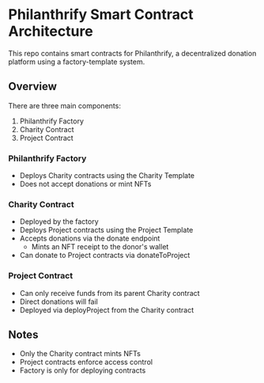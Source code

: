 # Philanthrify Smart Contract Architecture

This repo contains smart contracts for Philanthrify, a decentralized donation platform using a factory-template system.

## Overview

There are three main components:

1. Philanthrify Factory
2. Charity Contract
3. Project Contract

### Philanthrify Factory

- Deploys Charity contracts using the Charity Template
- Does not accept donations or mint NFTs

### Charity Contract

- Deployed by the factory
- Deploys Project contracts using the Project Template
- Accepts donations via the donate endpoint
  - Mints an NFT receipt to the donor's wallet
- Can donate to Project contracts via donateToProject

### Project Contract

- Can only receive funds from its parent Charity contract
- Direct donations will fail
- Deployed via deployProject from the Charity contract

## Notes

- Only the Charity contract mints NFTs
- Project contracts enforce access control
- Factory is only for deploying contracts
